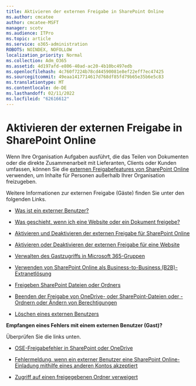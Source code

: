 ```yaml
---
title: Aktivieren der externen Freigabe in SharePoint Online
ms.author: cmcatee
author: cmcatee-MSFT
manager: scotv
ms.audience: ITPro
ms.topic: article
ms.service: o365-administration
ROBOTS: NOINDEX, NOFOLLOW
localization_priority: Normal
ms.collection: Adm_O365
ms.assetid: 4d197afd-e806-40ad-ac20-4b10bc497edb
ms.openlocfilehash: 4c760f7224b78cd44590081e8ef22eff7ec47425
ms.sourcegitcommit: 49eaa1417714617d768df85fd79b65e35b6e5c83
ms.translationtype: MT
ms.contentlocale: de-DE
ms.lasthandoff: 02/11/2022
ms.locfileid: "62616612"
---
```

# <a name="enable-external-sharing-in-sharepoint-online"></a>Aktivieren der externen Freigabe in SharePoint Online

Wenn Ihre Organisation Aufgaben ausführt, die das Teilen von Dokumenten oder die direkte Zusammenarbeit mit Lieferanten, Clients oder Kunden umfassen, können Sie die [externen Freigabefeatures von SharePoint Online](https://docs.microsoft.com/sharepoint/external-sharing-overview) verwenden, um Inhalte für Personen außerhalb Ihrer Organisation freizugeben.

Weitere Informationen zur externen Freigabe (Gäste) finden Sie unter den folgenden Links.

- [Was ist ein externer Benutzer?](https://docs.microsoft.com/sharepoint/external-sharing-overview#what-is-an-external-user)

- [Was geschieht, wenn ich eine Website oder ein Dokument freigebe?](https://docs.microsoft.com/sharepoint/external-sharing-overview#what-happens-when-i-share-a-site-or-document)

- [Aktivieren und Deaktivieren der externen Freigabe für SharePoint Online](https://docs.microsoft.com/sharepoint/turn-external-sharing-on-or-off)

- [Aktivieren oder Deaktivieren der externen Freigabe für eine Website](https://docs.microsoft.com/sharepoint/change-external-sharing-site)

- [Verwalten des Gastzugriffs in Microsoft 365-Gruppen](https://docs.microsoft.com/microsoft-365/admin/create-groups/manage-guest-access-in-groups)

- [Verwenden von SharePoint Online als Business-to-Business (B2B)-Extranetlösung](https://docs.microsoft.com/sharepoint/create-b2b-extranet)

- [Freigeben SharePoint Dateien oder Ordners](https://support.office.com/article/share-sharepoint-files-or-folders-1fe37332-0f9a-4719-970e-d2578da4941c)

- [Beenden der Freigabe von OneDrive- oder SharePoint-Dateien oder -Ordnern oder Ändern von Berechtigungen](https://support.office.com/article/stop-sharing-onedrive-or-sharepoint-files-or-folders-or-change-permissions-0a36470f-d7fe-40a0-bd74-0ac6c1e13323)

- [Löschen eines externen Benutzers](https://docs.microsoft.com/sharepoint/remove-users#delete-a-guest-from-the-microsoft-365-admin-center)

**Empfangen eines Fehlers mit einem externen Benutzer (Gast)?**

Überprüfen Sie die links unten. 

- [OSE-Freigabefehler in SharePoint oder OneDrive](https://docs.microsoft.com/sharepoint/sharepoint-onedrive-error-message)

- [Fehlermeldung, wenn ein externer Benutzer eine SharePoint Online-Einladung mithilfe eines anderen Kontos akzeptiert](https://docs.microsoft.com/sharepoint/support/sharing-and-permissions/error-when-external-user-accepts-an-invitation-by-using-another-account)

- [Zugriff auf einen freigegebenen Ordner verweigert](https://docs.microsoft.com/sharepoint/support/sharing-and-permissions/cannot-access-shared-folder)
